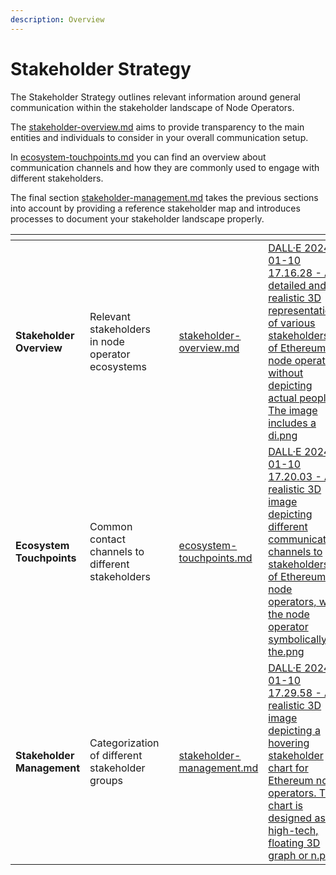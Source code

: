 ```yaml
---
description: Overview
---
```


# Stakeholder Strategy

The Stakeholder Strategy outlines relevant information around general communication within the stakeholder landscape of Node Operators.&#x20;

The [stakeholder-overview.md](stakeholder-overview.md "mention") aims to provide transparency to the main entities and individuals to consider in your overall communication setup.&#x20;

In [ecosystem-touchpoints.md](ecosystem-touchpoints.md "mention") you can find an overview about communication channels and how they are commonly used to engage with different stakeholders.&#x20;

The final section [stakeholder-management.md](stakeholder-management.md "mention") takes the previous sections into account by providing a reference stakeholder map and introduces processes to document your stakeholder landscape properly.

<table data-view="cards"><thead><tr><th></th><th></th><th></th><th data-hidden data-card-target data-type="content-ref"></th><th data-hidden data-card-cover data-type="files"></th></tr></thead><tbody><tr><td><strong>Stakeholder Overview</strong></td><td>Relevant stakeholders in node operator ecosystems</td><td></td><td><a href="stakeholder-overview.md">stakeholder-overview.md</a></td><td><a href="../../.gitbook/assets/DALL·E 2024-01-10 17.16.28 - A detailed and realistic 3D representation of various stakeholders of Ethereum node operators without depicting actual people. The image includes a di.png">DALL·E 2024-01-10 17.16.28 - A detailed and realistic 3D representation of various stakeholders of Ethereum node operators without depicting actual people. The image includes a di.png</a></td></tr><tr><td><strong>Ecosystem Touchpoints</strong></td><td>Common contact channels to different stakeholders</td><td></td><td><a href="ecosystem-touchpoints.md">ecosystem-touchpoints.md</a></td><td><a href="../../.gitbook/assets/DALL·E 2024-01-10 17.20.03 - A realistic 3D image depicting different communication channels to stakeholders of Ethereum node operators, with the node operator symbolically in the.png">DALL·E 2024-01-10 17.20.03 - A realistic 3D image depicting different communication channels to stakeholders of Ethereum node operators, with the node operator symbolically in the.png</a></td></tr><tr><td><strong>Stakeholder Management</strong></td><td>Categorization of different stakeholder groups</td><td></td><td><a href="stakeholder-management.md">stakeholder-management.md</a></td><td><a href="../../.gitbook/assets/DALL·E 2024-01-10 17.29.58 - A realistic 3D image depicting a hovering stakeholder chart for Ethereum node operators. This chart is designed as a high-tech, floating 3D graph or n.png">DALL·E 2024-01-10 17.29.58 - A realistic 3D image depicting a hovering stakeholder chart for Ethereum node operators. This chart is designed as a high-tech, floating 3D graph or n.png</a></td></tr></tbody></table>
